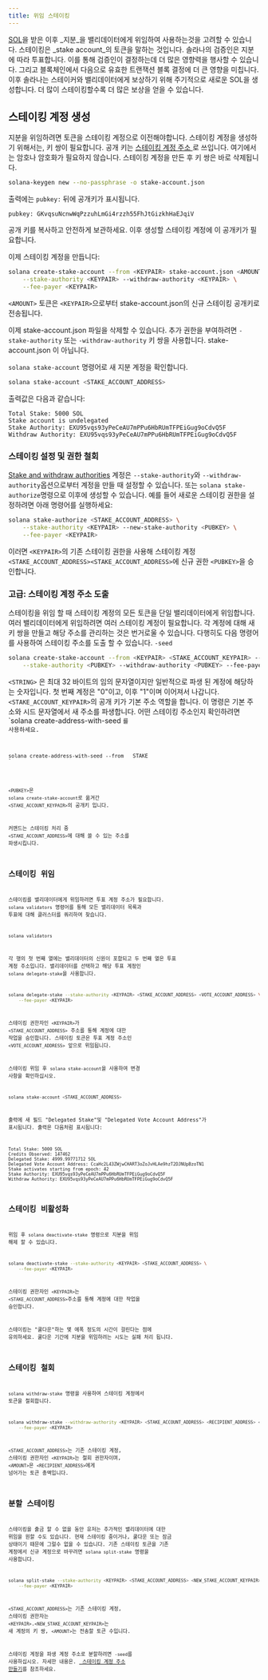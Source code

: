 ```yaml
---
title: 위임 스테이킹
---
```


[SOL](transfer-tokens.md)을 받은 이후 _지분_을 밸리데이터에게 위임하여 사용하는것을 고려할 수 있습니다. 스테이킹은 _stake account_의 토큰을 말하는 것입니다. 솔라나의 검증인은 지분에 따라 투표합니다. 이를 통해 검증인이 결정하는데 더 많은 영향력을 행사할 수 있습니다. 그리고 블록체인에서 다음으로 유효한 트랜잭션 블록 결정에 더 큰 영향을 미칩니다. 이후 솔라나는 스테이커와 밸리데이터에게 보상하기 위해 주기적으로 새로운 SOL을 생성합니다. 더 많이 스테이킹할수록 더 많은 보상을 얻을 수 있습니다.

## 스테이킹 계정 생성
지분을 위임하려면 토큰을 스테이킹 계정으로 이전해야합니다. 스테이킹 계정을 생성하기 위해서는, 키 쌍이 필요합니다. 공개 키는 [ 스테이킹 계정 주소 ](../staking/stake-accounts.md#account-address)로 쓰입니다. 여기에서는 암호나 암호화가 필요하지 않습니다. 스테이킹 계정을 만든 후 키 쌍은 바로 삭제됩니다.

```bash
solana-keygen new --no-passphrase -o stake-account.json
```

출력에는 `pubkey:` 뒤에 공개키가 표시됩니다.

```text
pubkey: GKvqsuNcnwWqPzzuhLmGi4rzzh55FhJtGizkhHaEJqiV
```

공개 키를 복사하고 안전하게 보관하세요. 이후 생성할 스테이킹 계정에 이 공개키가 필요합니다.

이제 스테이킹 계정을 만듭니다:

```bash
solana create-stake-account --from <KEYPAIR> stake-account.json <AMOUNT> \
    --stake-authority <KEYPAIR> --withdraw-authority <KEYPAIR> \
    --fee-payer <KEYPAIR>
```

`<AMOUNT>` 토큰은 `<KEYPAIR>`으로부터 stake-account.json의 신규 스테이킹 공개키로 전송됩니다.

이제 stake-account.json 파일을 삭제할 수 있습니다. 추가 권한을 부여하려면 `-stake-authority` 또는 `-withdraw-authority` 키 쌍을 사용합니다. stake-account.json 이 아닙니다.

`solana stake-account` 명령어로 새 지분 계정을 확인합니다.

```bash
solana stake-account <STAKE_ACCOUNT_ADDRESS>
```

출력값은 다음과 같습니다:

```text
Total Stake: 5000 SOL
Stake account is undelegated
Stake Authority: EXU95vqs93yPeCeAU7mPPu6HbRUmTFPEiGug9oCdvQ5F
Withdraw Authority: EXU95vqs93yPeCeAU7mPPu6HbRUmTFPEiGug9oCdvQ5F
```

### 스테이킹 설정 및 권한 철회
[Stake and withdraw authorities](../staking/stake-accounts.md#understanding-account-authorities) 계정은 `--stake-authority`와 `--withdraw-authority`옵션으로부터 계정을 만들 때 설정할 수 있습니다. 또는 `solana stake-authorize`명령으로 이후에 생성할 수 있습니다. 예를 들어 새로운 스테이킹 권한을 설정하려면 아래 명령어를 실행하세요:

```bash
solana stake-authorize <STAKE_ACCOUNT_ADDRESS> \
    --stake-authority <KEYPAIR> --new-stake-authority <PUBKEY> \
    --fee-payer <KEYPAIR>
```

이러면 `<KEYPAIR>`의 기존 스테이킹 권한을 사용해 스테이킹 계정 `<STAKE_ACCOUNT_ADDRESS><STAKE_ACCOUNT_ADDRESS>`에 신규 권한 `<PUBKEY>`을 승인합니다.

### 고급: 스테이킹 계정 주소 도출

스테이킹을 위임 할 때 스테이킹 계정의 모든 토큰을 단일 밸리데이터에게 위임합니다. 여러 밸리데이터에게 위임하려면 여러 스테이킹 계정이 필요합니다. 각 계정에 대해 새 키 쌍을 만들고 해당 주소를 관리하는 것은 번거로울 수 있습니다. 다행히도 다음 명령어를 사용하여 스테이킹 주소를 도출 할 수 있습니다. `-seed`

```bash
solana create-stake-account --from <KEYPAIR> <STAKE_ACCOUNT_KEYPAIR> --seed <STRING> <AMOUNT> \
    --stake-authority <PUBKEY> --withdraw-authority <PUBKEY> --fee-payer <KEYPAIR>
```

`<STRING>` 은 최대 32 바이트의 임의 문자열이지만 일반적으로 파생 된 계정에 해당하는 숫자입니다. 첫 번째 계정은 "0"이고, 이후 "1"이며 이어져서 나갑니다. `<STAKE_ACCOUNT_KEYPAIR>`의 공개 키가 기본 주소 역할을 합니다. 이 명령은 기본 주소와 시드 문자열에서 새 주소를 파생합니다. 어떤 스테이킹 주소인지 확인하려면 `solana create-address-with-seed <code>를 사용하세요.</p>

<pre><code class="bash">solana create-address-with-seed --from <PUBKEY> <SEED_STRING> STAKE
`</pre>

`<PUBKEY>`은 `solana create-stake-account`로 옮겨간 `<STAKE_ACCOUNT_KEYPAIR>`의 공개키 입니다.

커맨드는 스테이킹 처리 중 `<STAKE_ACCOUNT_ADDRESS>`에 대해 쓸 수 있는 주소를 파생시킵니다.

## 스테이킹 위임

스테이킹를 밸리데이터에게 위임하려면 투표 계정 주소가 필요합니다. `solana validators` 명령어를 통해 모든 밸리데이터 목록과 투표에 대해 클러스터를 쿼리하여 찾습니다.

```bash
solana validators
```

각 행의 첫 번째 열에는 밸리데이터의 신원이 포함되고 두 번째 열은 투표 계정 주소입니다. 밸리데이터를 선택하고 해당 투표 계정인 `solana delegate-stake`을 사용합니다.

```bash
solana delegate-stake --stake-authority <KEYPAIR> <STAKE_ACCOUNT_ADDRESS> <VOTE_ACCOUNT_ADDRESS> \
    --fee-payer <KEYPAIR>
```

스테이킹 권한자인 `<KEYPAIR>`가 `<STAKE_ACCOUNT_ADDRESS>` 주소를 통해 계정에 대한 작업을 승인합니다. 스테이킹 토큰은 투표 계정 주소인 `<VOTE_ACCOUNT_ADDRESS>` 앞으로 위임됩니다.

스테이킹 위임 후 `solana stake-account`을 사용하여 변경 사항을 확인하십시오.

```bash
solana stake-account <STAKE_ACCOUNT_ADDRESS>
```

출력에 새 필드 "Delegated Stake"및 "Delegated Vote Account Address"가 표시됩니다. 출력은 다음처럼 표시됩니다:

```text
Total Stake: 5000 SOL
Credits Observed: 147462
Delegated Stake: 4999.99771712 SOL
Delegated Vote Account Address: CcaHc2L43ZWjwCHART3oZoJvHLAe9hzT2DJNUpBzoTN1
Stake activates starting from epoch: 42
Stake Authority: EXU95vqs93yPeCeAU7mPPu6HbRUmTFPEiGug9oCdvQ5F
Withdraw Authority: EXU95vqs93yPeCeAU7mPPu6HbRUmTFPEiGug9oCdvQ5F
```

## 스테이킹 비활성화

위임 후 `solana deactivate-stake` 명령으로 지분을 위임 해제 할 수 있습니다.

```bash
solana deactivate-stake --stake-authority <KEYPAIR> <STAKE_ACCOUNT_ADDRESS> \
    --fee-payer <KEYPAIR>
```

스테이킹 권한자인 `<KEYPAIR>`는 `<STAKE_ACCOUNT_ADDRESS>`주소를 통해 계정에 대한 작업을 승인합니다.

스테이킹는 "쿨다운"하는 몇 에폭 정도의 시간이 걸린다는 점에 유의하세요. 쿨다운 기간에 지분을 위임하려는 시도는 실패 처리 됩니다.

## 스테이킹 철회

` solana withdraw-stake ` 명령을 사용하여 스테이킹 계정에서 토큰을 철회합니다.

```bash
solana withdraw-stake --withdraw-authority <KEYPAIR> <STAKE_ACCOUNT_ADDRESS> <RECIPIENT_ADDRESS> <AMOUNT> \
    --fee-payer <KEYPAIR>
```

`<STAKE_ACCOUNT_ADDRESS>`는 기존 스테이킹 계정, 스테이킹 권한자인 `<KEYPAIR>`는 철회 권한자이며, `<AMOUNT>`은 `<RECIPIENT_ADDRESS>`에게 넘어가는 토큰 총액입니다.

## 분할 스테이킹

스테이킹을 출금 할 수 없을 동안 유저는 추가적인 밸리데이터에 대한 위임을 원할 수도 있습니다. 현재 스테이킹 중이거나, 쿨다운 또는 잠금 상태이기 때문에 그럴수 없을 수 있습니다. 기존 스테이킹 토큰을 기존 계정에서 신규 계정으로 바꾸려면 `solana split-stake` 명령을 사용합니다.

```bash
solana split-stake --stake-authority <KEYPAIR> <STAKE_ACCOUNT_ADDRESS> <NEW_STAKE_ACCOUNT_KEYPAIR> <AMOUNT> \
    --fee-payer <KEYPAIR>
```

`<STAKE_ACCOUNT_ADDRESS>`는 기존 스테이킹 계정, 스테이킹 권한자는 `<KEYPAIR>`.`<NEW_STAKE_ACCOUNT_KEYPAIR>`는 새 계정의 키 쌍, `<AMOUNT>`는 전송할 토큰 수입니다.

스테이킹 계정을 파생 계정 주소로 분할하려면 `-seed`를 사용하십시오. 자세한 내용은. [ 스테이킹 계정 주소 만들기](#advanced-derive-stake-account-addresses)를 참조하세요.
